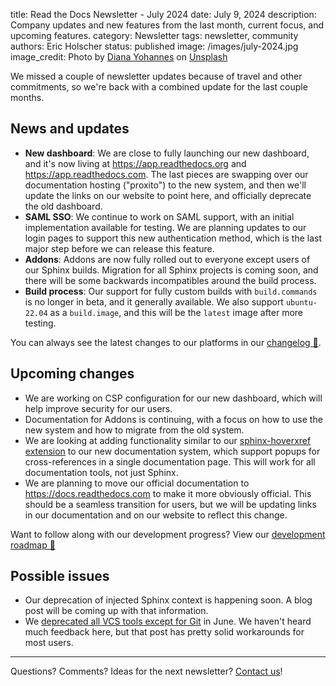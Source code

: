 title: Read the Docs Newsletter - July 2024
date: July 9, 2024
description: Company updates and new features from the last month, current focus, and upcoming features.
category: Newsletter
tags: newsletter, community
authors: Eric Holscher
status: published
image: /images/july-2024.jpg
image_credit: Photo by <a href="https://unsplash.com/@dyc251?utm_content=creditCopyText&utm_medium=referral&utm_source=unsplash">Diana Yohannes</a> on <a href="https://unsplash.com/photos/a-tree-in-front-of-a-sunset-vmNdWNX3xpU?utm_content=creditCopyText&utm_medium=referral&utm_source=unsplash">Unsplash</a>

We missed a couple of newsletter updates because of travel and other commitments, so we're back with a combined update for the last couple months.

## News and updates

* **New dashboard**: We are close to fully launching our new dashboard, and it's now living at <https://app.readthedocs.org> and <https://app.readthedocs.com>. The last pieces are swapping over our documentation hosting ("proxito") to the new system, and then we'll update the links on our website to point here, and officially deprecate the old dashboard.
* **SAML SSO**: We continue to work on SAML support, with an initial implementation available for testing. We are planning updates to our login pages to support this new authentication method, which is the last major step before we can release this feature.
* **Addons**: Addons are now fully rolled out to everyone except users of our Sphinx builds. Migration for all Sphinx projects is coming soon, and there will be some backwards incompatibles around the build process.
* **Build process**: Our support for fully custom builds with ``build.commands`` is no longer in beta, and it generally available. We also support ``ubuntu-22.04`` as a ``build.image``, and this will be the ``latest`` image after more testing.

You can always see the latest changes to our platforms in our [changelog 📃](https://docs.readthedocs.io/page/changelog.html).

## Upcoming changes

* We are working on CSP configuration for our new dashboard, which will help improve security for our users.
* Documentation for Addons is continuing, with a focus on how to use the new system and how to migrate from the old system.
* We are looking at adding functionality similar to our [sphinx-hoverxref extension](https://github.com/readthedocs/sphinx-hoverxref) to our new documentation system, which support popups for cross-references in a single documentation page. This will work for all documentation tools, not just Sphinx.
* We are planning to move our official documentation to https://docs.readthedocs.com to make it more obviously official. This should be a seamless transition for users, but we will be updating links in our documentation and on our website to reflect this change.

Want to follow along with our development progress? View our [development roadmap 📍️](https://github.com/orgs/readthedocs/projects/156/views/1)

## Possible issues

- Our deprecation of injected Sphinx context is happening soon. A blog post will be coming up with that information.
- We [deprecated all VCS tools except for Git](<https://about.readthedocs.com/blog/2024/02/drop-support-for-subversion-mercurial-bazaar/>) in June. We haven't heard much feedback here, but that post has pretty solid workarounds for most users.

-----

Questions? Comments? Ideas for the next newsletter? [Contact us](mailto:hello@readthedocs.org)!
